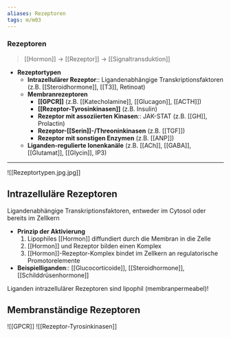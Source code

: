 ```yaml
---
aliases: Rezeptoren
tags: m/m03
---
```


### Rezeptoren
> [[Hormon]] → [[Rezeptor]] → [[Signaltransduktion]]
- **Rezeptortypen**
	- **Intrazellulärer Rezeptor**:: Ligandenabhängige Transkriptionsfaktoren (z.B. [[Steroidhormone]], [[T3]], Retinoat)
	- **Membranrezeptoren**
		- **[[GPCR]]** (z.B. [[Katecholamine]], [[Glucagon]], [[ACTH]])
		- **[[Rezeptor-Tyrosinkinasen]]** (z.B. Insulin)
		- **Rezeptor mit assoziierten Kinasen**:: JAK-STAT (z.B. [[GH]], Prolactin)
		- **Rezeptor-[[Serin]]-/Threoninkinasen** (z.B. [[TGF]])
		- **Rezeptor mit sonstigen Enzymen** (z.B. [[ANP]])
	- **Liganden-regulierte Ionenkanäle** (z.B. [[ACh]], [[GABA]], [[Glutamat]], [[Glycin]], IP3)
---
![[Rezeptortypen.jpg.jpg]]

## Intrazelluläre Rezeptoren

Ligandenabhängige Transkriptionsfaktoren, entweder im Cytosol oder bereits im Zellkern

- **Prinzip der Aktivierung**
    1. Lipophiles [[Hormon]] diffundiert durch die Membran in die Zelle
    2. [[Hormon]] und Rezeptor bilden einen Komplex
    3. [[Hormon]]-Rezeptor-Komplex bindet im Zellkern an regulatorische Promotorelemente
- **Beispielliganden**:: [[Glucocorticoide]], [[Steroidhormone]], [[Schilddrüsenhormone]]

Liganden intrazellulärer Rezeptoren sind lipophil (membranpermeabel)!

## Membranständige Rezeptoren

![[GPCR]]
![[Rezeptor-Tyrosinkinasen]]
